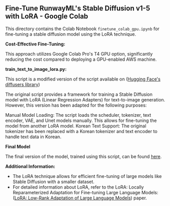 ## Fine-Tune RunwayML's Stable Diffusion v1-5 with LoRA - Google Colab

This directory contains the Colab Notebook `finetune_colab_gpu.ipynb` for fine-tuning a stable diffusion model using the LoRA technique. 

**Cost-Effective Fine-Tuning:**

This approach utilizes Google Colab Pro's T4 GPU option, significantly reducing the cost compared to deploying a GPU-enabled AWS machine. 

**train_text_to_image_lora.py:**

This script is a modified version of the script available on ([Hugging Face's diffusers library]( https://github.com/huggingface/diffusers/blob/main/examples/text_to_image/train_text_to_image_lora.py))

The original script provides a framework for training a Stable Diffusion model with LoRA (Linear Regression Adapters) for text-to-image generation. However, this version has been adapted for the following purposes:

Manual Model Loading: The script loads the scheduler, tokenizer, text encoder, VAE, and Unet models manually. This allows for fine-tuning the model from another LoRA model. 
Korean Text Support: The original tokenizer has been replaced with a Korean tokenizer and text encoder to handle text data in Korean.

**Final Model**

The final version of the model, trained using this script, can be found [here](https://huggingface.co/SujinHwang/criminal-sketch-lora-v2-2).

**Additional Information:**

- The LoRA technique allows for efficient fine-tuning of large models like Stable Diffusion with a smaller dataset.
- For detailed information about LoRA, refer to the LoRA: Locally Reparameterized Adaptation for Fine-tuning Large Language Models: ([LoRA: Low-Rank Adaptation of Large Language Models](https://huggingface.co/papers/2106.09685)) paper.

